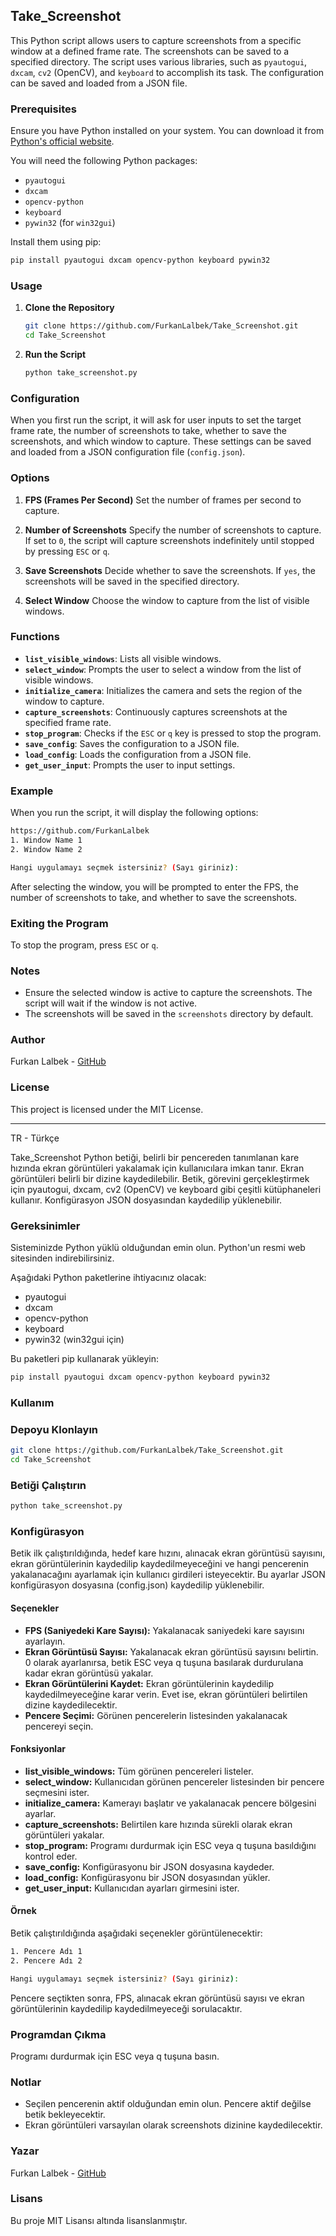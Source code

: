 ## Take_Screenshot

This Python script allows users to capture screenshots from a specific window at a defined frame rate. The screenshots can be saved to a specified directory. The script uses various libraries, such as `pyautogui`, `dxcam`, `cv2` (OpenCV), and `keyboard` to accomplish its task. The configuration can be saved and loaded from a JSON file.

### Prerequisites

Ensure you have Python installed on your system. You can download it from [Python's official website](https://www.python.org/downloads/).

You will need the following Python packages:
- `pyautogui`
- `dxcam`
- `opencv-python`
- `keyboard`
- `pywin32` (for `win32gui`)

Install them using pip:

```sh
pip install pyautogui dxcam opencv-python keyboard pywin32
```

### Usage

1. **Clone the Repository**
   ```sh
   git clone https://github.com/FurkanLalbek/Take_Screenshot.git
   cd Take_Screenshot
   ```

2. **Run the Script**
   ```sh
   python take_screenshot.py
   ```

### Configuration

When you first run the script, it will ask for user inputs to set the target frame rate, the number of screenshots to take, whether to save the screenshots, and which window to capture. These settings can be saved and loaded from a JSON configuration file (`config.json`).

### Options

1. **FPS (Frames Per Second)**
   Set the number of frames per second to capture.

2. **Number of Screenshots**
   Specify the number of screenshots to capture. If set to `0`, the script will capture screenshots indefinitely until stopped by pressing `ESC` or `q`.

3. **Save Screenshots**
   Decide whether to save the screenshots. If `yes`, the screenshots will be saved in the specified directory.

4. **Select Window**
   Choose the window to capture from the list of visible windows.

### Functions

- **`list_visible_windows`**: Lists all visible windows.
- **`select_window`**: Prompts the user to select a window from the list of visible windows.
- **`initialize_camera`**: Initializes the camera and sets the region of the window to capture.
- **`capture_screenshots`**: Continuously captures screenshots at the specified frame rate.
- **`stop_program`**: Checks if the `ESC` or `q` key is pressed to stop the program.
- **`save_config`**: Saves the configuration to a JSON file.
- **`load_config`**: Loads the configuration from a JSON file.
- **`get_user_input`**: Prompts the user to input settings.

### Example

When you run the script, it will display the following options:

```sh
https://github.com/FurkanLalbek
1. Window Name 1
2. Window Name 2

Hangi uygulamayı seçmek istersiniz? (Sayı giriniz): 
```

After selecting the window, you will be prompted to enter the FPS, the number of screenshots to take, and whether to save the screenshots.

### Exiting the Program

To stop the program, press `ESC` or `q`.

### Notes

- Ensure the selected window is active to capture the screenshots. The script will wait if the window is not active.
- The screenshots will be saved in the `screenshots` directory by default.

### Author

Furkan Lalbek - [GitHub](https://github.com/FurkanLalbek)

### License

This project is licensed under the MIT License.

---

TR - Türkçe

Take_Screenshot Python betiği, belirli bir pencereden tanımlanan kare hızında ekran görüntüleri yakalamak için kullanıcılara imkan tanır. Ekran görüntüleri belirli bir dizine kaydedilebilir. Betik, görevini gerçekleştirmek için pyautogui, dxcam, cv2 (OpenCV) ve keyboard gibi çeşitli kütüphaneleri kullanır. Konfigürasyon JSON dosyasından kaydedilip yüklenebilir.

### Gereksinimler
Sisteminizde Python yüklü olduğundan emin olun. Python'un resmi web sitesinden indirebilirsiniz.

Aşağıdaki Python paketlerine ihtiyacınız olacak:
- pyautogui
- dxcam
- opencv-python
- keyboard
- pywin32 (win32gui için) 

Bu paketleri pip kullanarak yükleyin:

```sh
pip install pyautogui dxcam opencv-python keyboard pywin32
```

### Kullanım
### Depoyu Klonlayın

```sh
git clone https://github.com/FurkanLalbek/Take_Screenshot.git
cd Take_Screenshot
```

### Betiği Çalıştırın

```sh
python take_screenshot.py
```

### Konfigürasyon
Betik ilk çalıştırıldığında, hedef kare hızını, alınacak ekran görüntüsü sayısını, ekran görüntülerinin kaydedilip kaydedilmeyeceğini ve hangi pencerenin yakalanacağını ayarlamak için kullanıcı girdileri isteyecektir. Bu ayarlar JSON konfigürasyon dosyasına (config.json) kaydedilip yüklenebilir.

#### Seçenekler
- **FPS (Saniyedeki Kare Sayısı):** Yakalanacak saniyedeki kare sayısını ayarlayın.
- **Ekran Görüntüsü Sayısı:** Yakalanacak ekran görüntüsü sayısını belirtin. 0 olarak ayarlanırsa, betik ESC veya q tuşuna basılarak durdurulana kadar ekran görüntüsü yakalar.
- **Ekran Görüntülerini Kaydet:** Ekran görüntülerinin kaydedilip kaydedilmeyeceğine karar verin. Evet ise, ekran görüntüleri belirtilen dizine kaydedilecektir.
- **Pencere Seçimi:** Görünen pencerelerin listesinden yakalanacak pencereyi seçin.

#### Fonksiyonlar
- **list_visible_windows:** Tüm görünen pencereleri listeler.
- **select_window:** Kullanıcıdan görünen pencereler listesinden bir pencere seçmesini ister.
- **initialize_camera:** Kamerayı başlatır ve yakalanacak pencere bölgesini ayarlar.
- **capture_screenshots:** Belirtilen kare hızında sürekli olarak ekran görüntüleri yakalar.
- **stop_program:** Programı durdurmak için ESC veya q tuşuna basıldığını kontrol eder.
- **save_config:** Konfigürasyonu bir JSON dosyasına kaydeder.
- **load_config:** Konfigürasyonu bir JSON dosyasından yükler.
- **get_user_input:** Kullanıcıdan ayarları girmesini ister.

#### Örnek
Betik çalıştırıldığında aşağıdaki seçenekler görüntülenecektir:

```sh
1. Pencere Adı 1
2. Pencere Adı 2

Hangi uygulamayı seçmek istersiniz? (Sayı giriniz): 
```

Pencere seçtikten sonra, FPS, alınacak ekran görüntüsü sayısı ve ekran görüntülerinin kaydedilip kaydedilmeyeceği sorulacaktır.

### Programdan Çıkma
Programı durdurmak için ESC veya q tuşuna basın.

### Notlar
- Seçilen pencerenin aktif olduğundan emin olun. Pencere aktif değilse betik bekleyecektir.
- Ekran görüntüleri varsayılan olarak screenshots dizinine kaydedilecektir.

### Yazar
Furkan Lalbek - [GitHub](https://github.com/FurkanLalbek)

### Lisans
Bu proje MIT Lisansı altında lisanslanmıştır.
